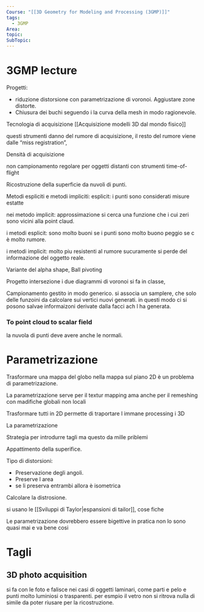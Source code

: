 ```yaml
---
Course: "[[3D Geometry for Modeling and Processing (3GMP)]]"
tags:
  - 3GMP
Area: 
topic: 
SubTopic: 
---
```


# 3GMP lecture

Progetti:
- riduzione distorsione con parametrizazione di voronoi. Aggiustare zone distorte.
- Chiusura dei buchi seguendo i la curva della mesh in modo ragionevole.



Tecnologia di acquisizione 
[[Acquisizione modelli 3D dal mondo fisico]]



questi strumenti danno del rumore di acquisizione, il resto del rumore viene dalle “miss registration”, 

Densità di acquisizione 


non campionamento regolare  per oggetti distanti con strumenti time-of-flight 




Ricostruzione della superficie da nuvoli di punti.

Metodi espliciti e metodi impliciti:
esplicit: i punti sono considerati misure estatte

nei metodo implicit: approssimazione si cerca una funzione che i cui zeri sono vicini alla point claud.

i metodi esplicit: sono molto buoni se i punti sono molto buono peggio se c è molto rumore.

i metodi implicit: molto piu resistenti al rumore sucuramente si perde del informazione del oggetto reale.





Variante del alpha shape, Ball pivoting 







Progetto intersezione i due diagrammi di voronoi si fa in classe,




Campionamento gestito in modo generico. si associa un samplere, che solo delle funzoini da calcolare sui vertici nuovi generati. in questi modo ci si posono salvae informaizoni derivate dalla facci ach l ha generata.




### To point cloud to scalar field
la nuvola di punti deve avere anche le normali. 



# Parametrizazione
Trasformare una mappa del globo nella mappa sul piano 2D è un problema di parametrizazione.



La parametrizazione serve per il textur mapping ama anche per il remeshing con madifiche globali non locali

Trasformare tutti in 2D permette di traportare l immane processing i 3D 



La parametrizazione 

Strategia per introdurre tagli ma questo da mille priblemi


Appattimento della superifice.



Tipo di distorsioni:
- Preservazione degli angoli.
- Preserve l area
- se li preserva entrambi allora è isometrica


Calcolare la distrosione.

si usano le [[Sviluppi di Taylor|espansioni di tailor]], cose fiche

Le parametrizazione dovrebbero essere bigettive in pratica non lo sono quasi mai e va bene cosi





# Tagli





## 3D photo acquisition
si fa con le  foto e falisce nei casi di oggetti laminari, come parti e pelo e punti molto luminiosi o trasparenti. 
per esmpio il vetro non si ritrova nulla di simile da poter riusare per la ricostruzione.












